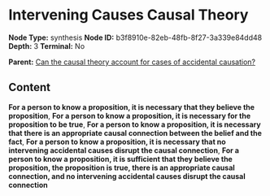 # Intervening Causes Causal Theory

**Node Type:** synthesis
**Node ID:** b3f8910e-82eb-48fb-8f27-3a339e84dd48
**Depth:** 3
**Terminal:** No

**Parent:** [Can the causal theory account for cases of accidental causation?](can-the-causal-theory-account-for-cases-of-accidental-causation.md)

## Content

**For a person to know a proposition, it is necessary that they believe the proposition**, **For a person to know a proposition, it is necessary for the proposition to be true**, **For a person to know a proposition, it is necessary that there is an appropriate causal connection between the belief and the fact**, **For a person to know a proposition, it is necessary that no intervening accidental causes disrupt the causal connection**, **For a person to know a proposition, it is sufficient that they believe the proposition, the proposition is true, there is an appropriate causal connection, and no intervening accidental causes disrupt the causal connection**
